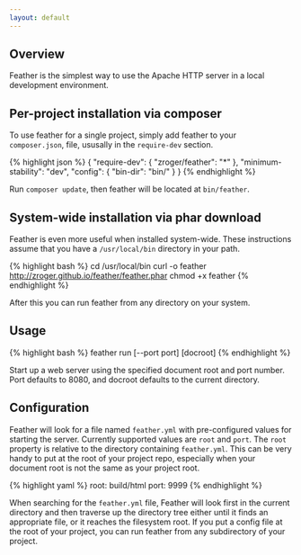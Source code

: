 ```yaml
---
layout: default
---
```

## Overview

Feather is the simplest way to use the Apache HTTP server in a local development
environment.

## Per-project installation via composer

To use feather for a single project, simply add feather to your `composer.json`,
file, ususally in the `require-dev` section.

{% highlight json %}
{
    "require-dev": {
        "zroger/feather": "*"
    },
    "minimum-stability": "dev",
    "config": {
        "bin-dir": "bin/"
    }
}
{% endhighlight %}

Run `composer update`, then feather will be located at `bin/feather`.


## System-wide installation via phar download

Feather is even more useful when installed system-wide.  These instructions assume
that you have a `/usr/local/bin` directory in your path.

{% highlight bash %}
cd /usr/local/bin
curl -o feather http://zroger.github.io/feather/feather.phar
chmod +x feather
{% endhighlight %}

After this you can run feather from any directory on your system.


## Usage

{% highlight bash %}
feather run [--port port] [docroot]
{% endhighlight %}

Start up a web server using the specified document root and port number.  Port
defaults to 8080, and docroot defaults to the current directory.

## Configuration

Feather will look for a file named `feather.yml` with pre-configured values for
starting the server.  Currently supported values are `root` and `port`.  The
`root` property is relative to the directory containing `feather.yml`.  This
can be very handy to put at the root of your project repo, especially when your
document root is not the same as your project root.

{% highlight yaml %}
root: build/html
port: 9999
{% endhighlight %}

When searching for the `feather.yml` file, Feather will look first in the
current directory and then traverse up the directory tree either until it finds
an appropriate file, or it reaches the filesystem root.  If you put a config
file at the root of your project, you can run feather from any subdirectory of
your project.
